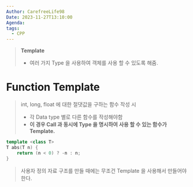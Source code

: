```yaml
---
Author: CarefreeLife98
Date: 2023-11-27T13:10:00
Agenda: 
tags:
  - CPP
---
```

> **Template**
> - 여러 가지 Type 을 사용하여 객체를 사용 할 수 있도록 해줌.

# Function Template
> int, long, float 에 대한 절댓값을 구하는 함수 작성 시
> - 각 Data type 별로 다른 함수를 작성해야함
> - **이 경우 Call 과 동시에 Type 을 명시하여 사용 할 수 있는 함수가 Template.**

```cpp
template <class T>
T abs(T n) {
	return (n < 0) ? -n : n;
}
```

> 사용자 정의 자료 구조를 만들 때에는 무조건 Template 을 사용해서 만들어야 한다.